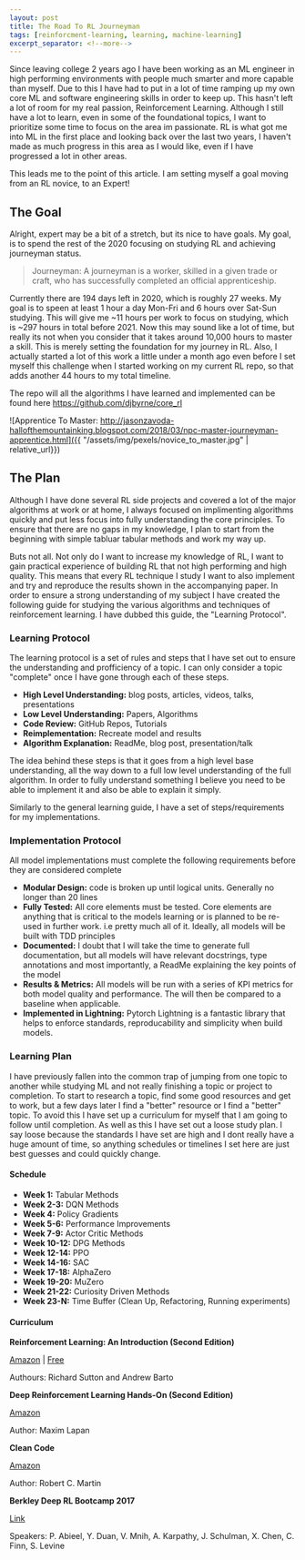 ```yaml
---
layout: post
title: The Road To RL Journeyman
tags: [reinforcment-learning, learning, machine-learning]
excerpt_separator: <!--more-->
---
```


Since leaving college 2 years ago I have been working as an ML engineer in high performing environments with people
much smarter and more capable than myself. Due to this I have had to put in a lot of time ramping up my own core ML and 
software engineering skills in order to keep up. This hasn't left a lot of room for my real passion, Reinforcement Learning. 
Although I still have a lot to learn, even in some of the foundational topics, I want to prioritize some time to focus 
on the area im passionate. RL is what got me into ML in the first place and looking back over the last two years, I 
haven't made as much progress in this area as I would like, even if I have progressed a lot in other areas.

This leads me to the point of this article. I am setting myself a goal moving from an RL novice, to an Expert! 

## The Goal

Alright, expert may be a bit of a stretch, but its nice to have goals. My goal, is to spend the rest of the 2020 focusing
on studying RL and achieving journeyman status. 

> Journeyman: A journeyman is a worker, skilled in a given trade or craft, who has successfully completed an official apprenticeship.

Currently there are 194 days left in 2020, which is roughly 27 weeks. My goal is to speen at least 1 hour a day Mon-Fri
and 6 hours over Sat-Sun studying. This will give me ~11 hours per work to focus on studying, which is ~297 hours in total
before 2021. Now this may sound like a lot of time, but really its not when you consider that it takes around 10,000 hours 
to master a skill. This is merely setting the foundation for my journey in RL. Also, I actually started a lot of this
work a little under a month ago even before I set myself this challenge when I started working on my current RL repo, 
so that adds another 44 hours to my total timeline. 

The repo will all the algorithms I have learned and implemented can be found here https://github.com/djbyrne/core_rl

![Apprentice To Master: http://jasonzavoda-hallofthemountainking.blogspot.com/2018/03/npc-master-journeyman-apprentice.html]({{ "/assets/img/pexels/novice_to_master.jpg" | relative_url}})

## The Plan

Although I have done several RL side projects and covered a lot of the major algorithms at work or at home, I always focused
on implimenting algorithms quickly and put less focus into fully understanding the core principles. To ensure that there 
are no gaps in my knowledge, I plan to start from the beginning with simple tabluar tabular methods and work my way up.

Buts not all. Not only do I want to increase my knowledge of RL, I want to gain practical experience of building RL 
that not high performing and high quality. This means that every RL technique I study I want to also implement and
try and reproduce the results shown in the accompanying paper. In order to ensure a strong understanding of my subject
I have created the following guide for studying the various algorithms and techniques of reinforcement learning. I have 
dubbed this guide, the "Learning Protocol".

### Learning Protocol

The learning protocol is a set of rules and steps that I have set out to ensure the understanding and profficiency of a 
topic. I can only consider a topic "complete" once I have gone through each of these steps. 

- **High Level Understanding:** blog posts, articles, videos, talks, presentations
- **Low Level Understanding:** Papers, Algorithms
- **Code Review:** GitHub Repos, Tutorials
- **Reimplementation:** Recreate model and results
- **Algorithm Explanation:** ReadMe, blog post, presentation/talk

The idea behind these steps is that it goes from a high level base understanding, all the way down to a full low level 
understanding of the full algorithm. In order to fully understand something I believe you need to be able to implement 
it and also be able to explain it simply.

Similarly to the general learning guide, I have a set of steps/requirements for my implementations.

### Implementation Protocol

All model implementations must complete the following requirements before they are considered complete

- **Modular Design:** code is broken up until logical units. Generally no longer than 20 lines
- **Fully Tested:** All core elements must be tested. Core elements are anything that is critical to the models learning
or is planned to be re-used in further work. i.e pretty much all of it. Ideally, all models will be built with TDD 
principles
- **Documented:** I doubt that I will take the time to generate full documentation, but all models will have relevant 
docstrings, type annotations and most importantly, a ReadMe explaining the key points of the model
- **Results & Metrics:** All models will be run with a series of KPI metrics for both model quality and performance. 
The will then be compared to a baseline when applicable.
- **Implemented in Lightning:** Pytorch Lightning is a fantastic library that helps to enforce standards,
reproducability and simplicity when build models.

### Learning Plan
I have previously fallen into the common trap of jumping from one topic to another while studying ML and not really 
finishing a topic or project to completion. To start to research a topic, find some good resources and get to work, but
a few days later I find a "better" resource or I find a "better" topic. To avoid this I have set up a curriculum for
myself that I am going to follow until completion. As well as this I have set out a loose study plan. I say loose 
because the standards I have set are high and I dont really have a huge amount of time, so anything schedules or 
timelines I set here are just best guesses and could quickly change.


#### Schedule

- **Week 1:** Tabular Methods 
- **Week 2-3:** DQN Methods 
- **Week 4:** Policy Gradients 
- **Week 5-6:** Performance Improvements 
- **Week 7-9:** Actor Critic Methods 
- **Week 10-12:** DPG Methods 
- **Week 12-14:** PPO 
- **Week 14-16:** SAC 
- **Week 17-18:** AlphaZero 
- **Week 19-20:** MuZero
- **Week 21-22:** Curiosity Driven Methods
- **Week 23-N:** Time Buffer (Clean Up, Refactoring, Running experiments)

#### Curriculum
<!--more-->
**Reinforcement Learning: An Introduction (Second Edition)**

[Amazon](https://www.amazon.com/Reinforcement-Learning-Introduction-Adaptive-Computation/dp/0262039249/ref=dp_ob_title_bk) |
[Free](http://incompleteideas.net/book/the-book-2nd.html)

Authours: Richard Sutton and Andrew Barto


**Deep Reinforcement Learning Hands-On (Second Edition)**

[Amazon](https://www.amazon.com/Deep-Reinforcement-Learning-Hands-optimization/dp/1838826998/ref=pd_sbs_14_1/132-1078346-6339908?_encoding=UTF8&pd_rd_i=1838826998&pd_rd_r=91d3597d-a650-45f2-b165-5af50e7da3c8&pd_rd_w=gkTl9&pd_rd_wg=XQfeK&pf_rd_p=d28ef93e-22cf-4527-b60a-90c984b5663d&pf_rd_r=JRBTA1QQ2FHXKTVFWZP5&psc=1&refRID=JRBTA1QQ2FHXKTVFWZP5)

Author: Maxim Lapan

**Clean Code**

[Amazon](https://www.amazon.co.uk/Clean-Code-Handbook-Software-Craftsmanship/dp/0132350882/ref=asc_df_0132350882/?tag=googshopuk-21&linkCode=df0&hvadid=310913487979&hvpos=&hvnetw=g&hvrand=6297754362327610356&hvpone=&hvptwo=&hvqmt=&hvdev=c&hvdvcmdl=&hvlocint=&hvlocphy=1007880&hvtargid=pla-435472505264&psc=1&th=1&psc=1)

Author: Robert C. Martin

**Berkley Deep RL Bootcamp 2017**

[Link](https://sites.google.com/view/deep-rl-bootcamp/lectures)

Speakers: P. Abieel, Y. Duan, V. Mnih, A. Karpathy, J. Schulman, X. Chen, C. Finn, S. Levine
